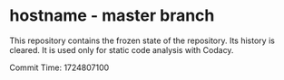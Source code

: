 # hostname - master branch

This repository contains the frozen state of the repository.
Its history is cleared. It is used only for static code
analysis with Codacy.

Commit Time: 1724807100